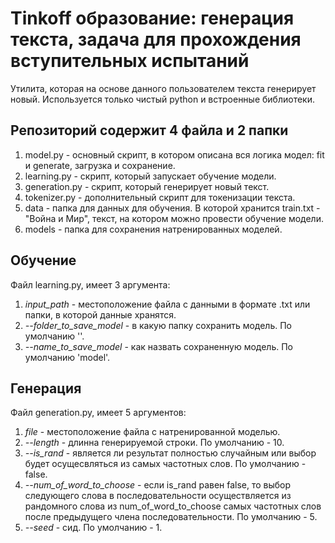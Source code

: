# Tinkoff образование: генерация текста, задача для прохождения вступительных испытаний

Утилита, которая на основе данного пользователем текста генерирует новый.
Используется только чистый python и встроенные библиотеки.

## Репозиторий содержит 4 файла и 2 папки 
1. model.py - основный скрипт, в котором описана вся логика модел:
fit и generate, загрузка и сохранение.
2. learning.py - скрипт, который запускает обучение модели.
3. generation.py - скрипт, который генерирует новый текст.
4. tokenizer.py - дополнительный скрипт для токенизации текста.
5. data - папка для данных для обучения. В которой хранится train.txt - "Война и Мир",
текст, на котором можно провести обучение модели.
6. models - папка для сохранения натренированных моделей.

## Обучение
Файл learning.py, имеет 3 аргумента:
1. *input_path* - местоположение файла с данными в формате .txt или папки, в которой данные хранятся.
2. *--folder_to_save_model* - в какую папку сохранить модель. По умолчанию ''.
3. *--name_to_save_model* - как назвать сохраненную модель. По умолчанию 'model'.

## Генерация
Файл generation.py, имеет 5 аргументов:
1. *file* - местоположение файла с натренированной моделью.
2. *--length* - длинна генерируемой строки. По умолчанию - 10.
3. *--is_rand* - является ли результат полностью случайным или выбор будет осущесвляться из самых
частотных слов. По умолчанию - false.
4. *--num_of_word_to_choose* - если is_rand равен false, то выбор следующего слова в последовательности осуществляется 
из рандомного слова из num_of_word_to_choose самых частотных слов после предыдущего члена последовательности. 
По умолчанию - 5.
5. *--seed* - сид. По умолчанию - 1.




